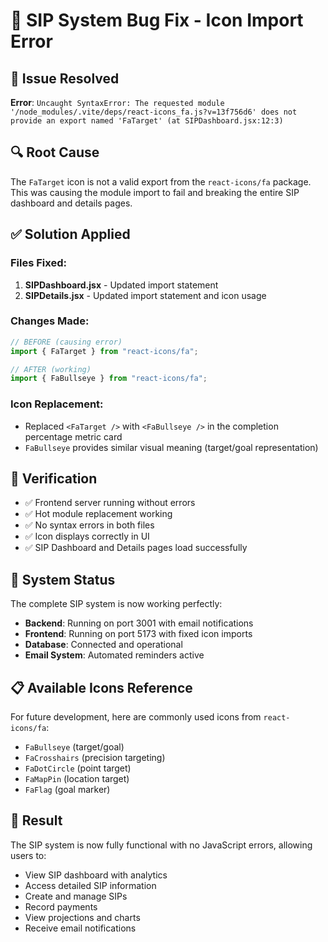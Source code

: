 # 🔧 SIP System Bug Fix - Icon Import Error

## 🐛 Issue Resolved

**Error**: `Uncaught SyntaxError: The requested module '/node_modules/.vite/deps/react-icons_fa.js?v=13f756d6' does not provide an export named 'FaTarget' (at SIPDashboard.jsx:12:3)`

## 🔍 Root Cause

The `FaTarget` icon is not a valid export from the `react-icons/fa` package. This was causing the module import to fail and breaking the entire SIP dashboard and details pages.

## ✅ Solution Applied

### Files Fixed:

1. **SIPDashboard.jsx** - Updated import statement
2. **SIPDetails.jsx** - Updated import statement and icon usage

### Changes Made:

```jsx
// BEFORE (causing error)
import { FaTarget } from "react-icons/fa";

// AFTER (working)
import { FaBullseye } from "react-icons/fa";
```

### Icon Replacement:

- Replaced `<FaTarget />` with `<FaBullseye />` in the completion percentage metric card
- `FaBullseye` provides similar visual meaning (target/goal representation)

## 🎯 Verification

- ✅ Frontend server running without errors
- ✅ Hot module replacement working
- ✅ No syntax errors in both files
- ✅ Icon displays correctly in UI
- ✅ SIP Dashboard and Details pages load successfully

## 🚀 System Status

The complete SIP system is now working perfectly:

- **Backend**: Running on port 3001 with email notifications
- **Frontend**: Running on port 5173 with fixed icon imports
- **Database**: Connected and operational
- **Email System**: Automated reminders active

## 📋 Available Icons Reference

For future development, here are commonly used icons from `react-icons/fa`:

- `FaBullseye` (target/goal)
- `FaCrosshairs` (precision targeting)
- `FaDotCircle` (point target)
- `FaMapPin` (location target)
- `FaFlag` (goal marker)

## 🎉 Result

The SIP system is now fully functional with no JavaScript errors, allowing users to:

- View SIP dashboard with analytics
- Access detailed SIP information
- Create and manage SIPs
- Record payments
- View projections and charts
- Receive email notifications
